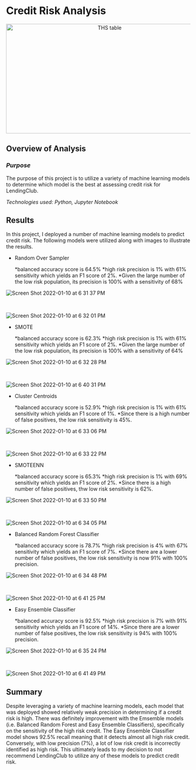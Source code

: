 # Credit Risk Analysis
 
<p align="center">
<img height='300' width="550" alt="THS table" src="https://cdn.corporatefinanceinstitute.com/assets/Credit-analysis-1024x683.jpg">
</p>

## **Overview of Analysis**

### ***Purpose***

The purpose of this project is to utilize a variety of machine learning models to determine which model is the best at assessing credit risk for LendingClub.

*Technologies used: Python, Jupyter Notebook*

## **Results**

In this project, I deployed a number of machine learning models to predict credit risk. The following models were utilized along with images to illustrate the results.

* Random Over Sampler

  *balanced accuracy score is 64.5%
  *high risk precision is 1% with 61% sensitivity which yields an F1 score of 2%.
  *Given the large number of the low risk population, its precision is 100% with a sensitivity of 68%
  
![Screen Shot 2022-01-10 at 6 31 37 PM](https://user-images.githubusercontent.com/87885677/148865552-91b86061-de28-496b-b559-5248d5ebaf19.png)

<br>

![Screen Shot 2022-01-10 at 6 32 01 PM](https://user-images.githubusercontent.com/87885677/148865589-d255d523-8600-4d0d-83c6-166eec18355e.png)


* SMOTE

  *balanced accuracy score is 62.3%
  *high risk precision is 1% with 61% sensitivity which yields an F1 score of 2%.
  *Given the large number of the low risk population, its precision is 100% with a sensitivity of 64%

![Screen Shot 2022-01-10 at 6 32 28 PM](https://user-images.githubusercontent.com/87885677/148865627-72bb1308-997e-44b5-b933-905d56e382f2.png)

<br>

![Screen Shot 2022-01-10 at 6 40 31 PM](https://user-images.githubusercontent.com/87885677/148866416-edf4fc44-ef96-4341-9851-b9acf79eeeac.png)


* Cluster Centroids

  *balanced accuracy score is 52.9%
  *high risk precision is 1% with 61% sensitivity which yields an F1 score of 1%.
  *Since there is a high number of false positives, the low risk sensitivity is 45%.
  
![Screen Shot 2022-01-10 at 6 33 06 PM](https://user-images.githubusercontent.com/87885677/148865710-784a5d0e-1577-4c96-a97b-b8488dbabbba.png)

<br>

![Screen Shot 2022-01-10 at 6 33 22 PM](https://user-images.githubusercontent.com/87885677/148865734-95407838-8c50-4545-aa64-4b828aa538f8.png)


* SMOTEENN

  *balanced accuracy score is 65.3%
  *high risk precision is 1% with 69% sensitivity which yields an F1 score of 2%.
  *Since there is a high number of false positives, thw low risk sensitivity is 62%.
  
![Screen Shot 2022-01-10 at 6 33 50 PM](https://user-images.githubusercontent.com/87885677/148865772-f327063f-1a5b-41c4-8d12-030ab7babb52.png)

<br>

![Screen Shot 2022-01-10 at 6 34 05 PM](https://user-images.githubusercontent.com/87885677/148865798-6cc93530-623d-4779-beb5-9664e1edbbca.png)


* Balanced Random Forest Classifier

  *balanced accuracy score is 78.7%
  *high risk precision is 4% with 67% sensitivity which yields an F1 score of 7%.
  *Since there are a lower number of false positives, the low risk sensitivity is now 91% with 100% precision.

![Screen Shot 2022-01-10 at 6 34 48 PM](https://user-images.githubusercontent.com/87885677/148865875-6769085f-023b-489e-8d13-b16e715b9f07.png)

<br>

![Screen Shot 2022-01-10 at 6 41 25 PM](https://user-images.githubusercontent.com/87885677/148866487-13f5d91c-5d25-4e8b-9eed-60d2e0947f79.png)


* Easy Ensemble Classifier

  *balanced accuracy score is 92.5%
  *high risk precision is 7% with 91% sensitivity which yields an F1 score of 14%.
  *Since there are a lower number of false positives, the low risk sensitivity is 94% with 100% precision.

![Screen Shot 2022-01-10 at 6 35 24 PM](https://user-images.githubusercontent.com/87885677/148865937-3b0e4869-1062-4a1a-ad75-6a632520f1e5.png)

<br>

![Screen Shot 2022-01-10 at 6 41 49 PM](https://user-images.githubusercontent.com/87885677/148866523-6bc942ca-0714-4479-b8a6-4bf2551a2fd9.png)


## **Summary**

Despite leveraging a variety of machine learning models, each model that was deployed showed relatively weak precision in determining if a credit risk is high. There was definitely improvement with the Emsemble models (i.e. Balanced Random Forest and Easy Ensemble Classifiers), specifically on the sensitivity of the high risk credit. The Easy Ensemble Classifier model shows 92.5% recall meaning that it detects almost all high risk credit. Conversely, with low precision (7%), a lot of low risk credit is incorrectly identified as high risk. This ultimately leads to my decision to not recommend LendingClub to utilize any of these models to predict credit risk.
